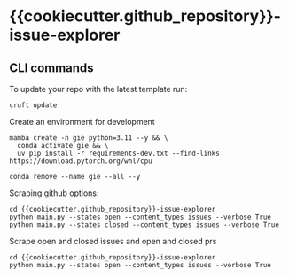 # {{cookiecutter.github_repository}}-issue-explorer

## CLI commands

To update your repo with the latest template run:
```
cruft update
```

Create an environment for development
```
mamba create -n gie python=3.11 --y && \
  conda activate gie && \
  uv pip install -r requirements-dev.txt --find-links https://download.pytorch.org/whl/cpu
```

```
conda remove --name gie --all --y
```

Scraping github options:
```
cd {{cookiecutter.github_repository}}-issue-explorer
python main.py --states open --content_types issues --verbose True
python main.py --states closed --content_types issues --verbose True
```

Scrape open and closed issues and open and closed prs
```
cd {{cookiecutter.github_repository}}-issue-explorer
python main.py --states open --content_types issues --verbose True
```
